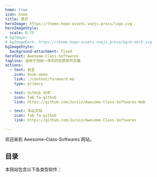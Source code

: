 ```yaml
---
home: true
icon: home
title: 首页
heroImage: https://theme-hope-assets.vuejs.press/logo.svg
heroImageStyle:
  scale: 0.75
# bgImage: 
# bgImageDark: https://theme-hope-assets.vuejs.press/bg/6-dark.svg
bgImageStyle:
  background-attachment: fixed
heroText: Awesome-Class-Softwares
tagline: 适用于班级一体机的优质软件合集
actions:
  - text: 前言
    icon: book-open
    link: ./content/foreword.md
    type: primary

  - text: GitHub 仓库
    icon: fab fa-github
    link: https://github.com/Jursin/Awesome-Class-Softwares-Web

  - text: 本站文档
    icon: fab fa-github
    link: https://github.com/Jursin/Awesome-Class-Softwares

---
```


欢迎来到 Awesome-Class-Softwares 网站。

## 目录

本网站包含以下各类型软件：

<div class="vp-card-container">
  <VPCard
    title="课表类"
    desc="课表类软件"
    link="./classschedule/"
  />
  <VPCard
    title="多功能类"
    desc="多功能类软件"
    link="./multi-function/"
  />
  <VPCard
    title="看板类"
    desc="看板类软件"
    link="./dashboard/"
  />
  <VPCard
    title="批注类"
    desc="批注类软件"
    link="./annotation/"
  />
  <VPCard
    title="下载类"
    desc="下载类软件"
    link="./downloader/"
  />
</div>
